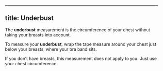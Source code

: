 ***

## title: Underbust

The **underbust** measurement is the circumference of your chest without taking your breasts into account.

To measure your **underbust**, wrap the tape measure around your chest just below your breasts, where your bra band sits.

If you don’t have breasts, this measurement does not apply to you. Just use your chest circumference.
